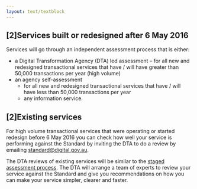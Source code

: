 ```yaml
---
layout: text/textblock
---
```


## [2]Services built or redesigned after 6 May 2016

Services will go through an independent assessment process that is either:

* a Digital Transformation Agency (DTA) led assessment – for all new and redesigned transactional services that have / will have greater than 50,000 transactions per year (high volume)
* an agency self-assessment
    * for all new and redesigned transactional services that have / will have less than 50,000 transactions per year
    * any information service.

## [2]Existing services

For high volume transactional services that were operating or started redesign before 6 May 2016 you can check how well your service is performing against the Standard by inviting the DTA to do a review by emailing <standard@digital.gov.au>.

The DTA reviews of existing services will be similar to the [staged assessment process](). The DTA will arrange a team of experts to review your service against the Standard and give you recommendations on how you can make your service simpler, clearer and faster.